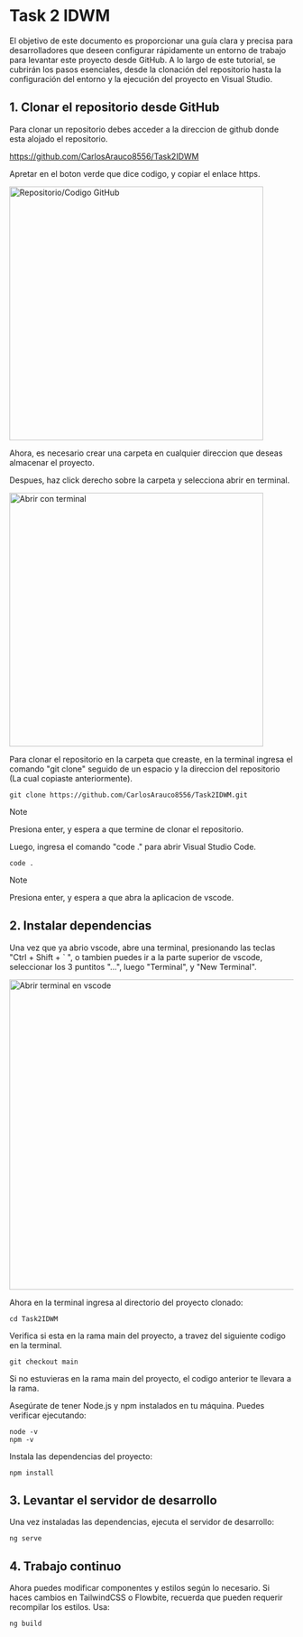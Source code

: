 # Task 2 IDWM

El objetivo de este documento es proporcionar una guía clara y precisa para desarrolladores que deseen configurar rápidamente un entorno de trabajo para levantar este proyecto desde GitHub. A lo largo de este tutorial, se cubrirán los pasos esenciales, desde la clonación del repositorio hasta la configuración del entorno y la ejecución del proyecto en Visual Studio.

## 1. Clonar el repositorio desde GitHub

Para clonar un repositorio debes acceder a la direccion de github donde esta alojado el repositorio.

https://github.com/CarlosArauco8556/Task2IDWM


Apretar en el boton verde que dice codigo, y copiar el enlace https.

<img src="https://drive.google.com/uc?export=view&id=1FSJeRAGrD8goeLLIzMbxLQgEIOlmbmBR" alt="Repositorio/Codigo GitHub" width="450"/>

Ahora, es necesario crear una carpeta en cualquier direccion que deseas almacenar el proyecto.

Despues, haz click derecho sobre la carpeta  y selecciona abrir en terminal.

<img src="https://drive.google.com/uc?export=view&id=1svstl1CkoRq30wl20-3LR4lxb5cB9NXh" alt="Abrir con terminal" width="450"/>

Para clonar el repositorio en la carpeta que creaste, en la terminal ingresa el comando "git clone" seguido de un espacio y la direccion del repositorio (La cual copiaste anteriormente). 

````
git clone https://github.com/CarlosArauco8556/Task2IDWM.git
````

> [!NOTE]
> Presiona enter, y espera a que termine de clonar el repositorio.

Luego, ingresa el comando "code ." para abrir Visual Studio Code.

````
code .
````

> [!NOTE]
> Presiona enter, y espera a que abra la aplicacion de vscode.

## 2. Instalar dependencias

Una vez que ya abrio vscode, abre una terminal, presionando las teclas "Ctrl + Shift + ` ", o tambien puedes ir a la parte superior de vscode, seleccionar los 3 puntitos "...", luego "Terminal", y "New Terminal".

<img src="https://drive.google.com/uc?export=view&id=1vlOWIl9QsAydtAeePWJHbUGt18aAzoES" alt="Abrir terminal en vscode" width="550"/>

Ahora en la terminal ingresa al directorio del proyecto clonado:

````
cd Task2IDWM
````

Verifica si esta en la rama main del proyecto, a travez del siguiente codigo en la terminal.

````
git checkout main
````

Si no estuvieras en la rama main del proyecto, el codigo anterior te llevara a la rama.


Asegúrate de tener Node.js y npm instalados en tu máquina. Puedes verificar ejecutando:

````
node -v
npm -v
````

Instala las dependencias del proyecto:

````
npm install
````

## 3. Levantar el servidor de desarrollo

Una vez instaladas las dependencias, ejecuta el servidor de desarrollo:

````
ng serve
````

## 4. Trabajo continuo

Ahora puedes modificar componentes y estilos según lo necesario. Si haces cambios en TailwindCSS o Flowbite, recuerda que pueden requerir recompilar los estilos. Usa:

````
ng build
````


